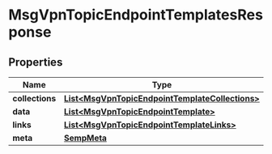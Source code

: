 
# MsgVpnTopicEndpointTemplatesResponse

## Properties
Name | Type | Description | Notes
------------ | ------------- | ------------- | -------------
**collections** | [**List&lt;MsgVpnTopicEndpointTemplateCollections&gt;**](MsgVpnTopicEndpointTemplateCollections.md) |  |  [optional]
**data** | [**List&lt;MsgVpnTopicEndpointTemplate&gt;**](MsgVpnTopicEndpointTemplate.md) |  |  [optional]
**links** | [**List&lt;MsgVpnTopicEndpointTemplateLinks&gt;**](MsgVpnTopicEndpointTemplateLinks.md) |  |  [optional]
**meta** | [**SempMeta**](SempMeta.md) |  | 



